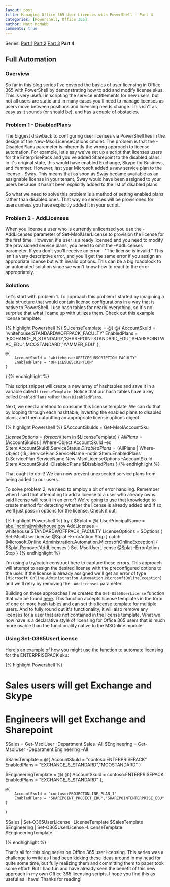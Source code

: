 ```yaml
---
layout: post
title: Managing Office 365 User Licenses with PowerShell - Part 4
categories: [Powershell, Office 365]
author: Matt McNabb
comments: true
---
```


[Part1]: /Office-365-Licensing_1
[Part2]: /Office-365-Licensing_2
[Part3]: /Office-365-Licensing_3
[Part4]: /Office-365-Licensing_4
[Gist]:  https://gist.github.com/mattmcnabb/13c0f230bde0359e4aeb5dad0de84712

Series: [Part 1][Part1] [Part 2][Part2] [Part 3][Part3] **Part 4**

## Full Automation

### Overview
So far in this blog series I've covered the basics of user licensing in Office 365 with PowerShell by demonstrating how to add and modify license skus. This is very useful in scripting the service entitlements for new users, but not all users are static and in many cases you'll need to manage licenses as users move between positions and licensing needs change. This isn't as easy as it sounds (or should be), and has a couple of obstacles.

### Problem 1 - DisabledPlans
The biggest drawback to configuring user licenses via PowerShell lies in the design of the New-MsolLicenseOptions cmdlet. The problem is that the -DisabledPlans parameter is inherently the wrong approach to license automation. For example, let's say we've set up a script that licenses users for the EnterprisePack and you've added Sharepoint to the disabled plans. In it's original state, this would have enabled Exchange, Skype for Business, and Yammer. However, last year Microsoft added a new service plan to the license - Sway. This means that as soon as Sway became available as an assignable license in your tenant, Sway would have been assigned to your users because it hasn't been explicitly added to the list of disabled plans.

So what we need to solve this problem is a method of setting enabled plans rather than disabled ones. That way no services will be provisioned for users unless you have explicitly added it in your script.

### Problem 2 - AddLicenses
When you license a user who is currently unlicensed you use the -AddLicenses parameter of Set-MsolUserLicense to provision the license for the first time. However, if a user is already licensed and you need to modify the provisioned service plans, you need to omit the -AddLicenses parameter. If you don't you'll receive an error - "The license is invalid." This isn't a very descriptive error, and you'll get the same error if you assign an appropriate license but with invalid options. This can be a big roadblock to an automated solution since we won't know how to react to the error appropriately.

### Solutions
Let's start with problem 1. To approach this problem I started by imagining a data structure that would contain license configurations in a way that is native to PowerShell. I use hash tables for nearly everything, so it's no surprise that what I came up with utilizes them. Check out this example license template:

{% highlight Powershell %}
$LicenseTemplate = @(
    @{
        AccountSkuId = 'whitehouse:STANDARDWOFFPACK_FACULTY'
        EnabledPlans = 'EXCHANGE_S_STANDARD','SHAREPOINTSTANDARD_EDU','SHAREPOINTWAC_EDU','MCOSTANDARD','YAMMER_EDU'
    },

    @{
        AccountSkuId = 'whitehouse:OFFICESUBSCRIPTION_FACULTY'
        EnabledPlans = 'OFFICESUBSCRIPTION'
    }
)
{% endhighlight %}

This script snippet will create a new array of hashtables and save it in a variable called `LicenseTemplate`. Notice that our hash tables have a key called `EnabledPlans` rather than `DisabledPlans`.

Next, we need a method to consume this license template. We can do that by looping through each hashtable, inverting the enabled plans to disabled plans, and then outputting an appropriate license options object:

{% highlight Powershell %}
$AccountSkuIds = Get-MsolAccountSku

$LicenseOptions = foreach ($Item in $LicenseTemplate)
{
    $AllPlans = ($AccountSkuIds | Where-Object AccountSkuId -eq $Item.AccountSkuId).ServiceStatus
    $DisabledPlans = ($AllPlans | Where-Object { $_.ServicePlan.ServiceName -notin $Item.EnabledPlans }).ServicePlan.ServiceName
    New-MsolLicenseOptions -AccountSkuId $Item.AccountSkuId -DisabledPlans $DisabledPlans
}
{% endhighlight %}

That ought to do it! We can now prevent unexpected service plans from being added to our users.

To solve problem 2, we need to employ a bit of error handling. Remember when I said that attempting to add a license to a user who already owns said license will result in an error? We're going to use that knowledge to create method for detecting whether the license is already added and if so, we'll just pass in options for the license. Check it out:

{% highlight Powershell %}
try
{
    $Splat = @{
        UserPrincipalName = abe.lincoln@whitehouse.gov
        AddLicenses       = whitehouse:STANDARDWOFFPACK_FACULTY
        LicenseOptions    = $Options
    }
    Set-MsolUserLicense @Splat -ErrorAction Stop
}
catch [Microsoft.Online.Administration.Automation.MicrosoftOnlineException]
{
    $Splat.Remove('AddLicenses')
    Set-MsolUserLicense @Splat -ErrorAction Stop
}
{% endhighlight %}

I'm using a try/catch construct here to capture these errors. This approach will attempt to assign the desired license with the preconfigured options to the user. If the license is already assigned we'll get an error of type `[Microsoft.Online.Administration.Automation.MicrosoftOnlineException]` and we'll retry by removing the `-AddLicenses` parameter.

Building on these approaches I've created the `Set-O365UserLicense` function that can be found [here][Gist]. This function accepts license templates in the form of one or more hash tables and can set this license template for multiple users. And to fully round out it's functionality, it will also remove any licenses for a user that are not contained in the license template. What we now have is a declarative style of licensing for Office 365 users that is much more usable than the functionality native to the MSOnline module.

### Using Set-O365UserLicense
Here's an example of how you might use the function to automate licensing for the ENTERPRISEPACK sku:

{% highlight Powershell %}
# Sales users will get Exchange and Skype
# Engineers will get Exchange and Sharepoint

$Sales = Get-MsolUser -Department Sales -All
$Engineering = Get-MsolUser -Department Engineering -All

$SalesTemplate = @{
    AccountSkuId = "contoso:ENTERPRISEPACK"
    EnabledPlans = "EXCHANGE_S_STANDARD","MCOSTANDARD"
}

$EngineeringTemplate = @(
    @{
        AccountSkuId = contoso:ENTERPRISEPACK
        EnabledPlans = "EXCHANGE_S_STANDARD"
    },

    @{
        AccountSkuId = "contoso:PROJECTONLINE_PLAN_1"
        EnabledPlans = "SHAREPOINT_PROJECT_EDU","SHAREPOINTENTERPRISE_EDU"
    }
)

$Sales | Set-O365UserLicense -LicenseTemplate $SalesTemplate
$Engineering | Set-O365UserLicense -LicenseTemplate $EngineeringTemplate

{% endhighlight %}

That's all for this blog series on Office 365 user licensing. This series was a challenge to write as I had been kicking these ideas around in my head for quite some time, but fully realizing them and committing them to paper took some effort! But I had fun and have already seen the benefit of this new approach in my own Office 365 licensing scripts. I hope you find this as useful as I have! Thanks for reading!